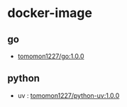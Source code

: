 # docker-image

## go

* [tomomon1227/go:1.0.0](https://hub.docker.com/r/tomomon1227/go)

## python

* uv : [tomomon1227/python-uv:1.0.0](https://hub.docker.com/r/tomomon1227/python-uv)
